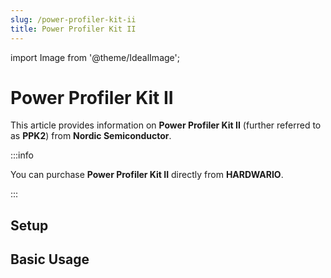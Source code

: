 ```yaml
---
slug: /power-profiler-kit-ii
title: Power Profiler Kit II
---
```

import Image from '@theme/IdealImage';

# Power Profiler Kit II

This article provides information on **Power Profiler Kit II** (further referred to as **PPK2**) from **Nordic Semiconductor**.

:::info

You can purchase **Power Profiler Kit II** directly from **HARDWARIO**.

:::

## Setup

## Basic Usage
